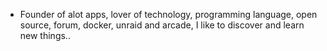 - Founder of alot apps, lover of technology, programming language, open source, forum, docker, unraid and arcade, I like to discover and learn new things..
  <br>



























































































































































































































































































































































































































































































































































































































































